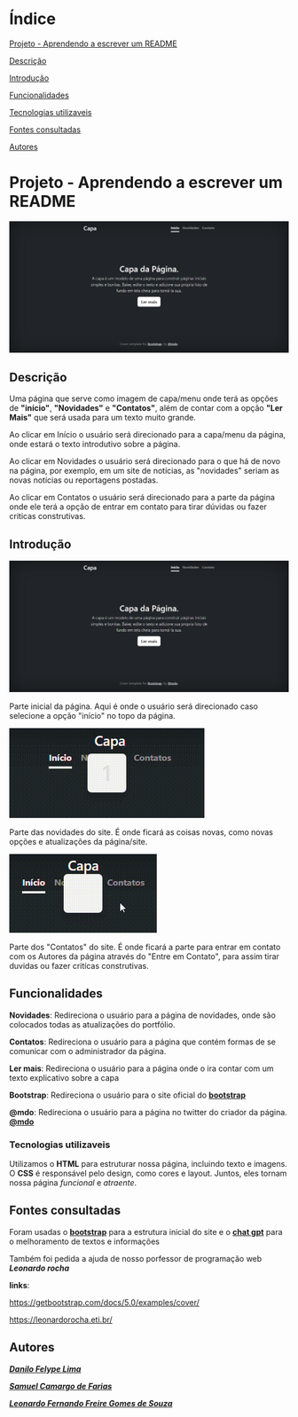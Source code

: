 # Índice

[Projeto - Aprendendo a escrever um README](#projeto---aprendendo-a-escrever-um-readme)

[Descrição](#descri%C3%A7%C3%A3o)

[Introdução](#introdu%C3%A7%C3%A3o)

[Funcionalidades](#funcionalidades)

[Tecnologias utilizaveis](#tecnologias-utilizaveis)

[Fontes consultadas](#fontes-consultadas)

[Autores](#autores)

# Projeto - Aprendendo a escrever um README

![image info](img/capa.png)

## Descrição

Uma página que serve como imagem de capa/menu onde terá as opções de **"início"**, **"Novidades"** e **"Contatos"**, além de contar com a opção **"Ler Mais"** que será usada para um texto muito grande.


Ao clicar em Início o usuário será direcionado para a capa/menu da página, onde estará o texto introdutivo sobre a página.

 

Ao clicar em Novidades o usuário será direcionado para o que há de novo na página, por exemplo, em um site de notícias, as "novidades" seriam as novas notícias ou reportagens postadas.

 

Ao clicar em Contatos o usuário será direcionado para a parte da página onde ele terá a opção de entrar em contato para tirar dúvidas ou fazer criticas construtivas.

## Introdução

![image info](img/capa.png)

 

Parte inicial da página. Aqui é onde o usuário será direcionado caso selecione a opção "início" no topo da página.

 

![video info](img/Novidades-video.gif)

 

Parte das novidades do site. É onde ficará as coisas novas, como novas opções e atualizações da página/site.

 

![video info](img/Contato-video.gif)

 

Parte dos "Contatos" do site. É onde ficará a parte para entrar em contato com os Autores da página através do "Entre em Contato", para assim tirar duvidas ou fazer critícas construtivas.

## Funcionalidades

**Novidades**: Redireciona o usuário para a página de novidades, onde são colocados todas as atualizações do portfólio.

**Contatos**: Redireciona o usuário para a página que contém formas de se comunicar com o administrador da página.

**Ler mais**: Redireciona o usuário para a página onde o ira contar com um texto explicativo sobre a capa

**Bootstrap**: Redireciona o usuário para o site oficial do [**bootstrap**](https://getbootstrap.com/)

**@mdo**: Redireciona o usuário para a página no twitter do criador da página. [**@mdo**](https://twitter.com/mdo)

### Tecnologias utilizaveis

Utilizamos o **HTML** para estruturar nossa página, incluindo texto e imagens. O **CSS** é responsável pelo design, como cores e layout. Juntos, eles tornam nossa página _funcional_ e _atraente_.

## Fontes consultadas 

Foram usadas o [**bootstrap**](https://getbootstrap.com/) para a estrutura inicial do site e o [**chat gpt**](https://chat.openai.com/) para o melhoramento de textos e informações

Também foi pedida a ajuda de nosso porfessor de programação web **_Leonardo rocha_**

 
**links**:

https://getbootstrap.com/docs/5.0/examples/cover/

https://leonardorocha.eti.br/

## Autores

[**_Danilo Felype Lima_**](https://github.com/DaniloFelype)

[**_Samuel Camargo de Farias_**](https://github.com/SamuelCmdeFarias)

[**_Leonardo Fernando Freire Gomes de Souza_**](https://github.com/ashuro-ryuki)